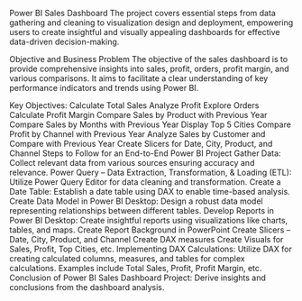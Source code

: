 Power BI Sales Dashboard 
The project covers essential steps from data gathering and cleaning to visualization design and deployment, empowering users to create insightful and visually appealing dashboards for effective data-driven decision-making.

Objective and Business Problem
The objective of the sales dashboard is to provide comprehensive insights into sales, profit, orders, profit margin, and various comparisons. It aims to facilitate a clear understanding of key performance indicators and trends using Power BI.

Key Objectives:
Calculate Total Sales
Analyze Profit
Explore Orders
Calculate Profit Margin
Compare Sales by Product with Previous Year
Compare Sales by Months with Previous Year
Display Top 5 Cities
Compare Profit by Channel with Previous Year
Analyze Sales by Customer and Compare with Previous Year
Create Slicers for Date, City, Product, and Channel
Steps to Follow for an End-to-End Power BI Project
Gather Data: Collect relevant data from various sources ensuring accuracy and relevance.
Power Query – Data Extraction, Transformation, & Loading (ETL): Utilize Power Query Editor for data cleaning and transformation.
Create a Date Table: Establish a date table using DAX to enable time-based analysis.
Create Data Model in Power BI Desktop: Design a robust data model representing relationships between different tables.
Develop Reports in Power BI Desktop: Create insightful reports using visualizations like charts, tables, and maps.
Create Report Background in PowerPoint
Create Slicers – Date, City, Product, and Channel
Create DAX measures
Create Visuals for Sales, Profit, Top Cities, etc.
Implementing DAX Calculations: Utilize DAX for creating calculated columns, measures, and tables for complex calculations.
Examples include Total Sales, Profit, Profit Margin, etc.
Conclusion of Power BI Sales Dashboard Project: Derive insights and conclusions from the dashboard analysis.
